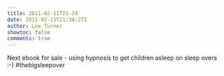 ```yaml
---
title: 2011-02-11T21-34
date: 2011-02-11T21:34:27Z
author: Lee Turner
showtoc: false
comments: true
---
```


Next ebook for sale - using hypnosis to get children asleep on sleep overs :-) #thebigsleepover

